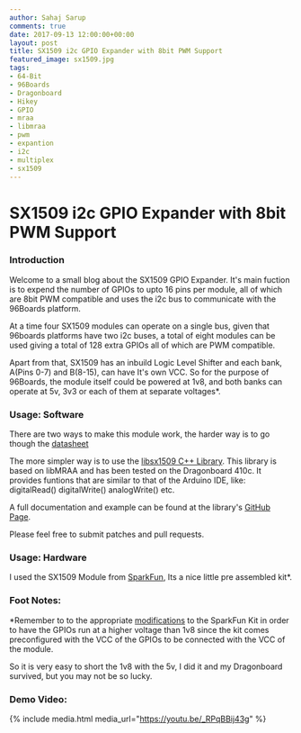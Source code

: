```yaml
---
author: Sahaj Sarup
comments: true
date: 2017-09-13 12:00:00+00:00
layout: post
title: SX1509 i2c GPIO Expander with 8bit PWM Support
featured_image: sx1509.jpg
tags:
- 64-Bit
- 96Boards
- Dragonboard
- Hikey
- GPIO
- mraa
- libmraa
- pwm
- expantion
- i2c
- multiplex
- sx1509
---
```

# **SX1509 i2c GPIO Expander with 8bit PWM Support**

### Introduction

Welcome to a small blog about the SX1509 GPIO Expander. It's main fuction is to expend the number of GPIOs to upto 16 pins per module, all of which are 8bit PWM compatible and uses the i2c bus to communicate with the 96Boards platform.

At a time four SX1509 modules can operate on a single bus, given that 96boards platforms have two i2c buses, a total of eight modules can be used giving a total of 128 extra GPIOs all of which are PWM compatible.

Apart from that, SX1509 has an inbuild Logic Level Shifter and each bank, A(Pins 0-7) and B(8-15), can have It's own VCC. So for the purpose of 96Boards, the module itself could be powered at 1v8, and both banks can operate at 5v, 3v3 or each of them at separate voltages*.

### Usage: Software

There are two ways to make this module work, the harder way is to go though the [datasheet](http://cdn.sparkfun.com/datasheets/BreakoutBoards/sx1509.pdf)

The more simpler way is to use the [libsx1509 C++ Library](https://github.com/96boards-projects/libsx1509). This library is based on libMRAA and has been tested on the Dragonboard 410c.
It provides funtions that are similar to that of the Arduino IDE, like: digitalRead() digitalWrite() analogWrite() etc.

A full documentation and example can be found at the library's [GitHub Page](https://github.com/96boards-projects/libsx1509).

Please feel free to submit patches and pull requests.

### Usage: Hardware

I used the SX1509 Module from [SparkFun](https://www.sparkfun.com/products/13601), Its a nice little pre assembled kit*.

### Foot Notes:

*Remember to to the appropriate [modifications](https://learn.sparkfun.com/tutorials/sx1509-io-expander-breakout-hookup-guide) to the SparkFun Kit in order to have the GPIOs run at a higher voltage than 1v8 since the kit comes preconfigured with the VCC of the GPIOs to be connected with the VCC of the module.

So it is very easy to short the 1v8 with the 5v, I did it and my Dragonboard survived, but you may not be so lucky.

### Demo Video:

{% include media.html media_url="https://youtu.be/_RPqBBij43g" %}

